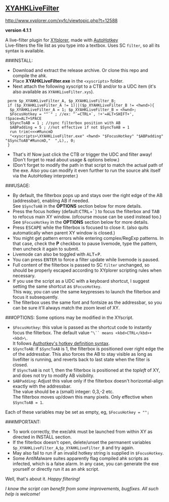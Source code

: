 ## [XYAHKLiveFilter](https://www.github.com/SammaySarkar/XYAHKLiveFilter)
http://www.xyplorer.com/xyfc/viewtopic.php?t=12588

**version 4.1.1**

A live-filter plugin for [XYplorer](http://www.xyplorer.com), made with [AutoHotkey](http://www.ahkscript.org)<br/>
Live-filters the file list as you type into a textbox. Uses SC `filter`, so all its syntax is available.

###INSTALL:
* Download and extract the release archive. Or clone this repo and compile the ahk.
* Place **XYAHKLiveFilter.exe** in the `<xyscripts>` folder.
* Next attach the following xyscript to a CTB and/or to a UDC item (it's also available as `XYAHKLiveFilter.xys`).
```
 perm $p_XYAHKLiveFilter_A, $p_XYAHKLiveFilter_B;
 if ($p_XYAHKLiveFilter_A != 1)||($p_XYAHKLiveFilter_B != <hwnd>){
  $p_XYAHKLiveFilter_A = 1; $p_XYAHKLiveFilter_B = <hwnd>;
  $FocusHotkey = "^`" ; //ex: ^`=CTRL+`, !+'=ALT+SHIFT+', !Space=ALT+SPACE
  $SyncToAB = 1 ; //sync filterbox position with AB
  $ABPadding = 5 ; //not effective if not $SyncToAB = 1
  run trim(<<<#RuncmD
  "<xyscripts>\XYAHKLiveFilter.exe" <hwnd> "$FocusHotkey" "$ABPadding" "$SyncToAB"#RuncmD,"  ",L),, 0;
 }
```
* That's it! Now just click the CTB or trigger the UDC and filter away! (Don't forget to read about usage & options below.)
* (Don't forget to modify the path in that script to match the actual path of the exe.
  Also you can modify it even further to run the source ahk itself via the AutoHotkey interpreter.)

###USAGE:
* By default, the filterbox pops up and stays over the right edge of the AB (addressbar), enabling AB if needed.<br/>
  See `$SyncToAB` in the **OPTIONS** section below for more details.
* Press the focus hotkey (default:<kbd>CTRL</kbd>+<kbd>\`</kbd>) to focus the filterbox and <kbd>TAB</kbd>
  to refocus main XY window. (ofcourse mouse can be used instead too.)<br/>
  See `$FocusHotkey` in the **OPTIONS** section below for more details.
* Press <kbd>ESCAPE</kbd> while the filterbox is focused to close it. (also quits automatically when parent XY window is closed.)
* You might get pattern errors while entering complex/RegExp patterns. In that case, check the **P** checkbox to pause livemode,
  type the pattern, then uncheck it again to submit.
* Livemode can also be toggled with <kbd>ALT</kbd>+<kbd>P</kbd>.
* You can press <kbd>ENTER</kbd> to force a filter update while livemode is paused.
* Full content of the filterbox is passed to SC `filter` unchanged, so should be properly escaped according to XYplorer scripting rules when necessary.
* If you use the script as a UDC with a keyboard shortcut, I suggest setting the same shortcut as `$FocusHotkey`.<br/>
  This way, you can use the same keypresses to launch the filterbox and focus it subsequently.
* The filterbox uses the same font and fontsize as the addressbar, so you can be sure it'll always match the zoom level of XY.


###OPTIONS:
Some options may be modified in the XYscript.
* `$FocusHotkey`: this value is passed as the shortcut code to instantly focus the filterbox. The default value `^\`` means <kbd>CTRL</kbd>+<kbd>\`</kbd>.<br/>
  It follows [Authotkey's hotkey definition syntax](http://ahkscript.org/docs/Hotkeys.htm).
* `$SyncToAB`: if `$SyncToAB` is 1, the filterbox is positioned over right edge the of the addressbar.
  This also forces the AB to stay visible as long as livefilter is running, and reverts back to last state when the filter is closed.<br/>
  If `$SyncToAB` is not 1, then the filterbox is positioned at the _topleft_ of XY, and does not try to modify AB visibility.
* `$ABPadding`: Adjust this value only if the filterbox doesn't horizontal-align exactly with the addressbar.<br/>
  The value should be a (small) integer: 0,3,-2 etc.<br/>
  The filterbox moves up/down this many pixels. Only effective when `$SyncToAB = 1`.

Each of these variables may be set as empty, eg, `$FocusHotkey = "";`

###IMPORTANT:
* To work correctly, the exe/ahk must be launched from within XY as directed in INSTALL section.
* If the filterbox doesn't open, delete/unset the permanent variables `$p_XYAHKLiveFilter_A`,`$p_XYAHKLiveFilter_B` and try again.
* May also fail to run if an invalid hotkey string is supplied in `$FocusHotkey`.
* Some AntiMalware suites apparently flag compiled ahk scripts as infected, which is a false alarm.
  In any case, you can generate the exe yourself or directly run it as an ahk script.

Well, that's about it.
_Happy filtering!_


*I know the script can benefit from some improvements, bugfixes. All such help is welcome!*